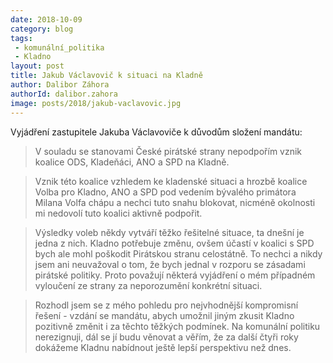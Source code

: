 ```yaml
---
date: 2018-10-09
category: blog
tags:
 - komunální_politika
 - Kladno
layout: post
title: Jakub Václavovič k situaci na Kladně
author: Dalibor Záhora
authorId: dalibor.zahora
image: posts/2018/jakub-vaclavovic.jpg
---
```

Vyjádření zastupitele Jakuba Václavoviče k důvodům složení mandátu:

> V souladu se stanovami České pirátské strany nepodpořím vznik koalice ODS, Kladeňáci, ANO a SPD na Kladně.

> Vznik této koalice vzhledem ke kladenské situaci a hrozbě koalice Volba pro Kladno, ANO a SPD pod vedením bývalého primátora Milana Volfa chápu a nechci tuto snahu blokovat, nicméně okolnosti mi nedovolí tuto koalici aktivně podpořit.

> Výsledky voleb někdy vytváří těžko řešitelné situace, ta dnešní je jedna z nich. Kladno potřebuje změnu, ovšem účastí v koalici s SPD bych ale mohl poškodit Pirátskou stranu celostátně. To nechci a nikdy jsem ani neuvažoval o tom, že bych jednal v rozporu se zásadami pirátské politiky. Proto považují některá vyjádření o mém případném vyloučení ze strany za neporozumění konkrétní situaci.

> Rozhodl jsem se z mého pohledu pro nejvhodnější kompromisní řešení - vzdání se mandátu, abych umožnil jiným zkusit Kladno pozitivně změnit i za těchto těžkých podmínek. Na komunální politiku nerezignuji, dál se jí budu věnovat a věřím, že za další čtyři roky dokážeme Kladnu nabídnout ještě lepší perspektivu než dnes.

